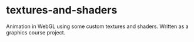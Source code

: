 # textures-and-shaders
Animation in WebGL using some custom textures and shaders. Written as a graphics course project. 
